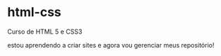 # html-css
Curso de HTML 5 e CSS3

estou aprendendo a criar sites e agora vou gerenciar meus repositório!